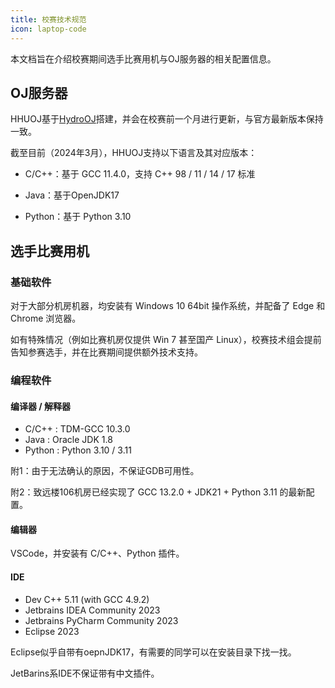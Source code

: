 ```yaml
---
title: 校赛技术规范
icon: laptop-code
---
```


本文档旨在介绍校赛期间选手比赛用机与OJ服务器的相关配置信息。

## OJ服务器

HHUOJ基于[HydroOJ](https://hydro.js.org)搭建，并会在校赛前一个月进行更新，与官方最新版本保持一致。

截至目前（2024年3月），HHUOJ支持以下语言及其对应版本：

* C/C++：基于 GCC 11.4.0，支持 C++ 98 / 11 / 14 / 17 标准

* Java：基于OpenJDK17

* Python：基于 Python 3.10

## 选手比赛用机

### 基础软件

对于大部分机房机器，均安装有 Windows 10 64bit 操作系统，并配备了 Edge 和 Chrome 浏览器。

如有特殊情况（例如比赛机房仅提供 Win 7 甚至国产 Linux），校赛技术组会提前告知参赛选手，并在比赛期间提供额外技术支持。

### 编程软件

#### 编译器 / 解释器

* C/C++ : TDM-GCC 10.3.0
* Java : Oracle JDK 1.8
* Python : Python 3.10 / 3.11

附1：由于无法确认的原因，不保证GDB可用性。

附2：致远楼106机房已经实现了 GCC 13.2.0 + JDK21 + Python 3.11 的最新配置。

#### 编辑器

VSCode，并安装有 C/C++、Python 插件。

#### IDE

* Dev C++ 5.11 (with GCC 4.9.2)
* Jetbrains IDEA Community 2023
* Jetbrains PyCharm Community 2023
* Eclipse 2023

Eclipse似乎自带有oepnJDK17，有需要的同学可以在安装目录下找一找。

JetBarins系IDE不保证带有中文插件。
